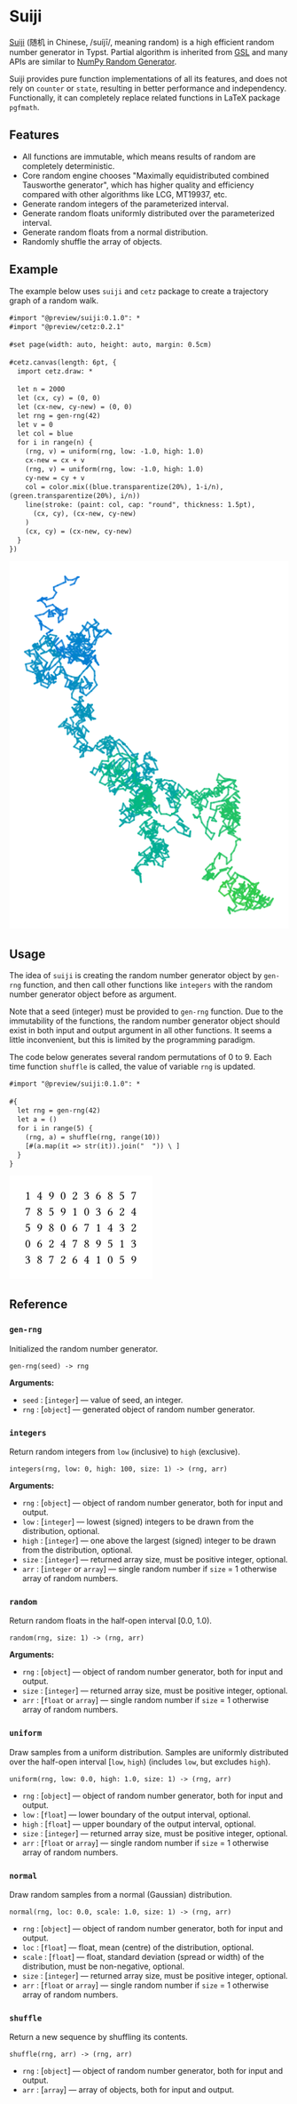 # Suiji

[Suiji](https://github.com/liuguangxi/suiji) (随机 in Chinese, /suíjī/, meaning random) is a high efficient random number generator in Typst. Partial algorithm is inherited from [GSL](https://www.gnu.org/software/gsl) and many APIs are similar to [NumPy Random Generator](https://numpy.org/doc/stable/reference/random/generator.html).

Suiji provides pure function implementations of all its features, and does not rely on `counter` or `state`, resulting in better performance and independency. Functionally, it can completely replace related functions in LaTeX package `pgfmath`.


## Features

- All functions are immutable, which means results of random are completely deterministic.
- Core random engine chooses "Maximally equidistributed combined Tausworthe generator", which has higher quality and efficiency compared with other algorithms like LCG, MT19937, etc.
- Generate random integers of the parameterized interval.
- Generate random floats uniformly distributed over the parameterized interval.
- Generate random floats from a normal distribution.
- Randomly shuffle the array of objects.


## Example

The example below uses `suiji` and `cetz` package to create a trajectory graph of a random walk.

```typ
#import "@preview/suiji:0.1.0": *
#import "@preview/cetz:0.2.1"

#set page(width: auto, height: auto, margin: 0.5cm)

#cetz.canvas(length: 6pt, {
  import cetz.draw: *

  let n = 2000
  let (cx, cy) = (0, 0)
  let (cx-new, cy-new) = (0, 0)
  let rng = gen-rng(42)
  let v = 0
  let col = blue
  for i in range(n) {
    (rng, v) = uniform(rng, low: -1.0, high: 1.0)
    cx-new = cx + v
    (rng, v) = uniform(rng, low: -1.0, high: 1.0)
    cy-new = cy + v
    col = color.mix((blue.transparentize(20%), 1-i/n), (green.transparentize(20%), i/n))
    line(stroke: (paint: col, cap: "round", thickness: 1.5pt),
      (cx, cy), (cx-new, cy-new)
    )
    (cx, cy) = (cx-new, cy-new)
  }
})
```

![rand-walk](./examples/rand-walk.png)


## Usage

The idea of `suiji` is creating the random number generator object by `gen-rng` function, and then call other functions like `integers` with the random number generator object before as argument.

Note that a seed (integer) must be provided to `gen-rng` function. Due to the immutability of the functions, the random number generator object should exist in both input and output argument in all other functions. It seems a little inconvenient, but this is limited by the programming paradigm.

The code below generates several random permutations of 0 to 9. Each time function `shuffle` is called, the value of variable `rng` is updated.

```typ
#import "@preview/suiji:0.1.0": *

#{
  let rng = gen-rng(42)
  let a = ()
  for i in range(5) {
    (rng, a) = shuffle(rng, range(10))
    [#(a.map(it => str(it)).join("  ")) \ ]
  }
}
```

![rand-perm](./examples/rand-perm.png)


## Reference

### `gen-rng`

Initialized the random number generator.

```typ
gen-rng(seed) -> rng
```

**Arguments:**

- `seed` : [`integer`] &mdash; value of seed, an integer.
- `rng` : [`object`] &mdash; generated object of random number generator.


### `integers`

Return random integers from `low` (inclusive) to `high` (exclusive).

```typ
integers(rng, low: 0, high: 100, size: 1) -> (rng, arr)
```

**Arguments:**

- `rng` : [`object`] &mdash; object of random number generator, both for input and output.
- `low` : [`integer`] &mdash; lowest (signed) integers to be drawn from the distribution, optional.
- `high` : [`integer`] &mdash; one above the largest (signed) integer to be drawn from the distribution, optional.
- `size` : [`integer`] &mdash; returned array size, must be positive integer, optional.
- `arr` : [`integer` or `array`] &mdash; single random number if `size` = 1 otherwise array of random numbers.


### `random`

Return random floats in the half-open interval [0.0, 1.0).

```typ
random(rng, size: 1) -> (rng, arr)
```

**Arguments:**

- `rng` : [`object`] &mdash; object of random number generator, both for input and output.
- `size` : [`integer`] &mdash; returned array size, must be positive integer, optional.
- `arr` : [`float` or `array`] &mdash; single random number if `size` = 1 otherwise array of random numbers.


### `uniform`

Draw samples from a uniform distribution. Samples are uniformly distributed over the half-open interval [`low`, `high`) (includes `low`, but excludes `high`).

```typ
uniform(rng, low: 0.0, high: 1.0, size: 1) -> (rng, arr)
```

- `rng` : [`object`] &mdash; object of random number generator, both for input and output.
- `low` : [`float`] &mdash; lower boundary of the output interval, optional.
- `high` : [`float`] &mdash; upper boundary of the output interval, optional.
- `size` : [`integer`] &mdash; returned array size, must be positive integer, optional.
- `arr` : [`float` or `array`] &mdash; single random number if `size` = 1 otherwise array of random numbers.


### `normal`

Draw random samples from a normal (Gaussian) distribution.

```typ
normal(rng, loc: 0.0, scale: 1.0, size: 1) -> (rng, arr)
```

- `rng` : [`object`] &mdash; object of random number generator, both for input and output.
- `loc` : [`float`] &mdash; float, mean (centre) of the distribution, optional.
- `scale` : [`float`] &mdash; float, standard deviation (spread or width) of the distribution, must be non-negative, optional.
- `size` : [`integer`] &mdash; returned array size, must be positive integer, optional.
- `arr` : [`float` or `array`] &mdash; single random number if `size` = 1 otherwise array of random numbers.


### `shuffle`

Return a new sequence by shuffling its contents.

```typ
shuffle(rng, arr) -> (rng, arr)
```

- `rng` : [`object`] &mdash; object of random number generator, both for input and output.
- `arr` : [`array`] &mdash; array of objects, both for input and output.
